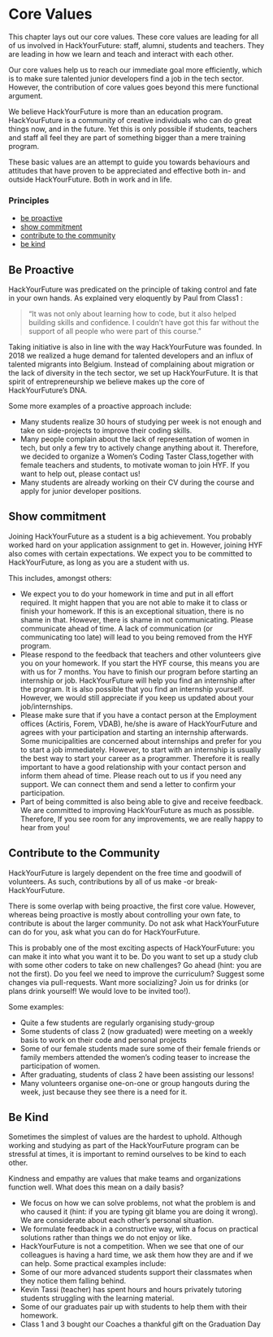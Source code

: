 # Core Values

This chapter lays out our core values. These core values are leading for all of us involved in HackYourFuture: staff, alumni, students and teachers. They are leading in how we learn and teach and interact with each other.

Our core values help us to reach our immediate goal more efficiently, which is to make sure talented junior developers find a job in the tech sector. However, the contribution of core values goes beyond this mere functional argument.

We believe HackYourFuture is more than an education program. HackYourFuture is a community of creative individuals who can do great things now, and in the future. Yet this is only possible if students, teachers and staff all feel they are part of something bigger than a mere training program.

These basic values are an attempt to guide you towards behaviours and attitudes that have proven to be appreciated and effective both in- and outside HackYourFuture. Both in work and in life.

### Principles

* [be proactive](#be-proactive)
* [show commitment](#show-commitment)
* [contribute to the community](#contribute-to-the-community)
* [be kind](#be-kind)

## Be Proactive

HackYourFuture was predicated on the principle of taking control and fate in your own hands. As explained very eloquently by Paul from Class1 :

> “It was not only about learning how to code, but it also helped building skills and confidence.  I couldn’t have got this far without the support of all people who were part of this course.”

Taking initiative is also in line with the way HackYourFuture was founded. In 2018 we realized a huge demand for talented developers and an influx of talented migrants into Belgium. Instead of complaining about migration or the lack of diversity in the tech sector, we set up HackYourFuture. It is that spirit of entrepreneurship we believe makes up the core of HackYourFuture’s DNA.

Some more examples of a proactive approach include:

* Many students realize 30 hours of studying per week is not enough and take on side-projects to improve their coding skills.
* Many people complain about the lack of representation of women in tech, but only a few try to actively change anything about it. Therefore, we decided to organize a ​Women’s Coding Taster Class,​ together with female teachers and students, to motivate woman to join HYF. If you want to help out, please
contact us!
* Many students are already working on their CV during the course and apply
for junior developer positions.

## Show commitment

Joining HackYourFuture as a student is a big achievement. You probably worked hard on your application assignment to get in. However, joining HYF also comes with certain expectations. We expect you to be committed to HackYourFuture, as long as you are a student with us.

This includes, amongst others:

* We expect you to do your homework in time and put in all effort required.
It might happen that you are not able to make it to class or finish your homework. If this is an exceptional situation, there is no shame in that. However, there ​is​ shame in not communicating. Please ​communicate ahead of time.​ A lack of communication (or communicating too late) will lead to you being removed from the HYF program.
* Please respond to the feedback that teachers and other volunteers give you on your homework. If you start the HYF course, this means you are with us for 7 months. You have to finish our program before starting an internship or job. HackYourFuture will help you find an internship after the program. It is also possible that you find an internship yourself. However, we would still appreciate if you keep us updated about your job/internships.
* Please make sure that if you have a contact person at the Employment offices (Actiris, Forem, VDAB), he/she is aware of HackYourFuture and agrees with your participation and starting an internship afterwards. Some municipalities are concerned about internships and prefer for you to start a job immediately. However, to start with an internship is usually the best way to start your career as a programmer. Therefore it is really important to have a good relationship with your contact person and inform them ahead of time. Please reach out to us if you need any support. We can connect them and send a letter to confirm your participation.
* Part of being committed is also being able to give and receive feedback. We are committed to improving HackYourFuture as much as possible.
Therefore, If you see room for any improvements, we are really happy to hear from you!

## Contribute to the Community

HackYourFuture is largely dependent on the free time and goodwill of volunteers. As such, contributions by all of us make -or break- HackYourFuture.

There is some overlap with being proactive, the first core value. However, whereas being proactive is mostly about controlling your own fate, to contribute is about the larger community. ​Do not ask what HackYourFuture can do for you, ask what you can do for HackYourFuture.

This is probably one of the most exciting aspects of HackYourFuture: you can make it into what you want it to be. Do you want to set up a study club with some other coders to take on new challenges? Go ahead (hint: you are not the first). Do you feel we need to improve the curriculum? Suggest some changes via pull-requests. Want more socializing? Join us for drinks (or plans drink yourself! We would love to be invited too!).

Some examples:

* Quite a few students are regularly organising study-group
* Some students of class 2 (now graduated) were meeting on a weekly basis to
work on their code and personal projects
* Some of our female students made sure some of their female friends or family
members attended the women’s coding teaser to increase the participation of
women.
* After graduating, students of class 2 have been assisting our lessons!
* Many volunteers organise one-on-one or group hangouts during the week,
just because they see there is a need for it.

## Be Kind

Sometimes the simplest of values are the hardest to uphold. Although working and studying as part of the HackYourFuture program can be stressful at times, it is important to remind ourselves to be kind to each other.

Kindness and empathy are values that make teams and organizations function well. What does this mean on a daily basis?

* We focus on how we can solve problems, not what the problem is and who caused it (hint: if you are typing ​git blame​ you are doing it wrong). We are considerate about each other’s personal situation.
* We formulate feedback in a constructive way, with a focus on practical solutions rather than things we do not enjoy or like.
* HackYourFuture is ​not ​a competition. When we see that one of our colleagues is having a hard time, we ask them how they are and if we can help.
Some practical examples include:
* Some of our more advanced students support their classmates when they notice them falling behind.
* Kevin Tassi (teacher) has spent hours and hours privately tutoring students struggling with the learning material.
* Some of our graduates pair up with students to help them with their homework.
* Class 1 and 3 bought our Coaches a thankful gift on the Graduation Day

